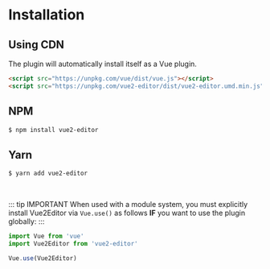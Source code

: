 # Installation

## Using CDN

The plugin will automatically install itself as a Vue plugin.

<!-- https://unpkg.com/vue2-editor/dist/vue2-editor  -->

<!-- [unpkg.com](https://unpkg.com) provides NPM-based CDN links. The above link will always point to the latest release on NPM. You can also use a specific version/tag via URLs like https://unpkg.com/vue2-editor@{{ $version }}/dist/vue2-editor.js
 
Include vue2-editor after Vue and it will install itself automatically: -->

```html
<script src="https://unpkg.com/vue/dist/vue.js"></script>
<script src="https://unpkg.com/vue2-editor/dist/vue2-editor.umd.min.js"></script>
```

## NPM

```sh
$ npm install vue2-editor
```

## Yarn

```sh
$ yarn add vue2-editor
```

<br>

::: tip IMPORTANT
When used with a module system, you must explicitly install Vue2Editor via `Vue.use()` as follows **IF** you want to use the plugin globally:
:::

```javascript
import Vue from 'vue'
import Vue2Editor from 'vue2-editor'

Vue.use(Vue2Editor)
```